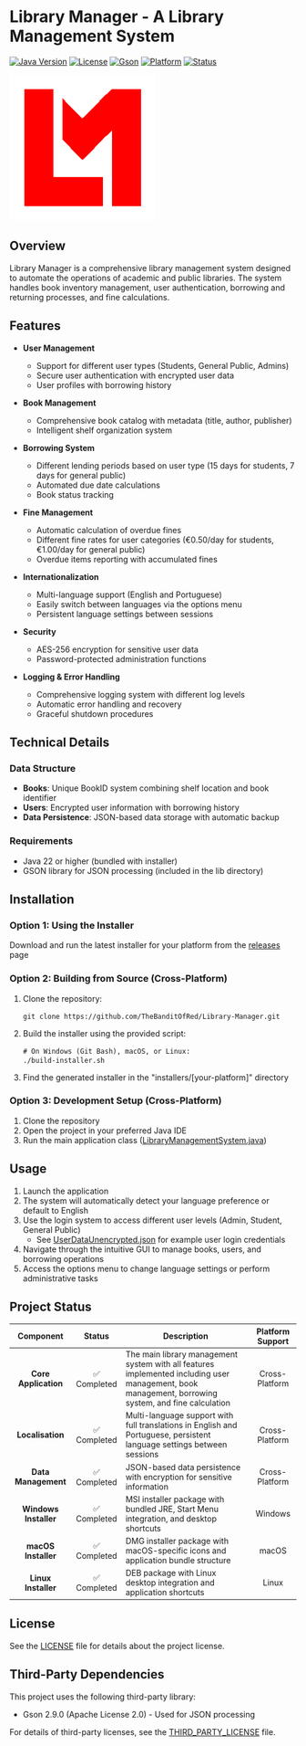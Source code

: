 # Library Manager - A Library Management System
[![Java Version](https://img.shields.io/badge/Java-22%2B-brightgreen)](https://openjdk.java.net/)
[![License](https://img.shields.io/badge/License-BSD_3--Clause-yellow.svg)](LICENSE)
[![Gson](https://img.shields.io/badge/Gson-2.9.0-blue)](https://github.com/google/gson)
[![Platform](https://img.shields.io/badge/Platform-Cross--Platform-lightgrey)](https://github.com/TheBanditOfRed/Library-Manager/releases)
[![Status](https://img.shields.io/badge/Status-Completed-success)](#project-status)

![icon-256.png](src/main/resources/icon/icon-256.png)

## Overview
Library Manager is a comprehensive library management system designed to automate the operations of academic and public libraries. The system handles book inventory management, user authentication, borrowing and returning processes, and fine calculations.

## Features
- **User Management**
  - Support for different user types (Students, General Public, Admins)
  - Secure user authentication with encrypted user data
  - User profiles with borrowing history

- **Book Management**
  - Comprehensive book catalog with metadata (title, author, publisher)
  - Intelligent shelf organization system

- **Borrowing System**
  - Different lending periods based on user type (15 days for students, 7 days for general public)
  - Automated due date calculations
  - Book status tracking

- **Fine Management**
  - Automatic calculation of overdue fines
  - Different fine rates for user categories (€0.50/day for students, €1.00/day for general public)
  - Overdue items reporting with accumulated fines

- **Internationalization**
  - Multi-language support (English and Portuguese)
  - Easily switch between languages via the options menu
  - Persistent language settings between sessions

- **Security**
  - AES-256 encryption for sensitive user data
  - Password-protected administration functions

- **Logging & Error Handling**
  - Comprehensive logging system with different log levels
  - Automatic error handling and recovery
  - Graceful shutdown procedures

## Technical Details

### Data Structure
- **Books**: Unique BookID system combining shelf location and book identifier
- **Users**: Encrypted user information with borrowing history
- **Data Persistence**: JSON-based data storage with automatic backup

### Requirements
- Java 22 or higher (bundled with installer)
- GSON library for JSON processing (included in the lib directory)

## Installation

### Option 1: Using the Installer
Download and run the latest installer for your platform from the [releases](https://github.com/TheBanditOfRed/Library-Manager/releases) page

### Option 2: Building from Source (Cross-Platform)
1. Clone the repository:
   ```
   git clone https://github.com/TheBanditOfRed/Library-Manager.git
   ```

2. Build the installer using the provided script:
   ```
   # On Windows (Git Bash), macOS, or Linux:
   ./build-installer.sh
   ```

3. Find the generated installer in the "installers/[your-platform]" directory

### Option 3: Development Setup (Cross-Platform)
1. Clone the repository
2. Open the project in your preferred Java IDE
3. Run the main application class ([LibraryManagementSystem.java](src/main/java/LibraryManagementSystem.java))

## Usage
1. Launch the application
2. The system will automatically detect your language preference or default to English
3. Use the login system to access different user levels (Admin, Student, General Public)
    * See [UserDataUnencrypted.json](src/main/resources/data/UserDataUnencrypted.json) for example user login credentials
4. Navigate through the intuitive GUI to manage books, users, and borrowing operations
5. Access the options menu to change language settings or perform administrative tasks

## Project Status
|       Component       |   Status    | Description                                                                                                                                         | Platform Support |
|:---------------------:|:-----------:|-----------------------------------------------------------------------------------------------------------------------------------------------------|:----------------:|
| **Core Application**  | ✅ Completed | The main library management system with all features implemented including user management, book management, borrowing system, and fine calculation |  Cross-Platform  |
|   **Localisation**    | ✅ Completed | Multi-language support with full translations in English and Portuguese, persistent language settings between sessions                              |  Cross-Platform  |
|  **Data Management**  | ✅ Completed | JSON-based data persistence with encryption for sensitive information                                                                               |  Cross-Platform  |
| **Windows Installer** | ✅ Completed | MSI installer package with bundled JRE, Start Menu integration, and desktop shortcuts                                                               |     Windows      |
|  **macOS Installer**  | ✅ Completed | DMG installer package with macOS-specific icons and application bundle structure                                                                    |      macOS       |
|  **Linux Installer**  | ✅ Completed | DEB package with Linux desktop integration and application shortcuts                                                                                |      Linux       |

## License
See the [LICENSE](LICENSE) file for details about the project license.

## Third-Party Dependencies
This project uses the following third-party library:
- Gson 2.9.0 (Apache License 2.0) - Used for JSON processing

For details of third-party licenses, see the [THIRD_PARTY_LICENSE](THIRD_PARTY_LICENSE) file.